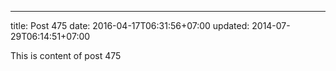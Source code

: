 ---
title: Post 475
date: 2016-04-17T06:31:56+07:00
updated: 2014-07-29T06:14:51+07:00

This is content of post 475